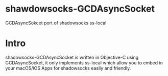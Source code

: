 # shawdowsocks-GCDAsyncSocket
GCDAsyncSokcet port of shadowsocks ss-local

# Intro
shadowsocks-GCDAsyncSocket is written in Objective-C using GCDAsyncSocket, it only implements ss-local which allow you to embed in your macOS/iOS Apps for shadowsocks easily and friendly.
